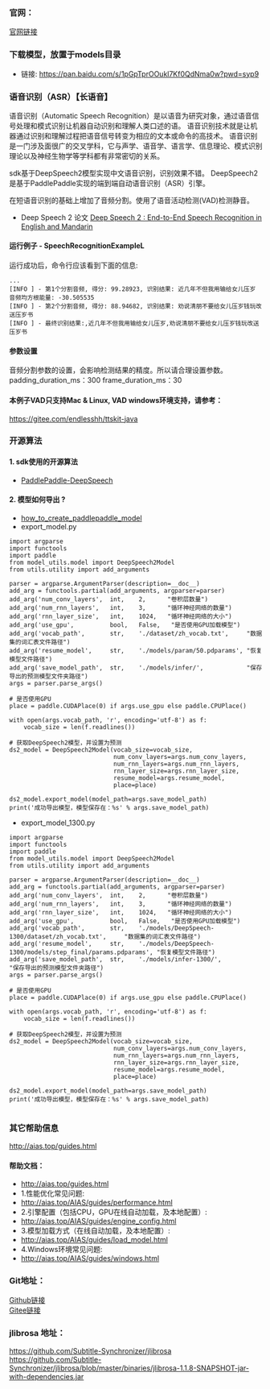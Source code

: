 ### 官网：
[官网链接](http://www.aias.top/)

### 下载模型，放置于models目录
- 链接: https://pan.baidu.com/s/1pGpTprOOukl7Kf0QdNma0w?pwd=syp9

### 语音识别（ASR）【长语音】
语音识别（Automatic Speech Recognition）是以语音为研究对象，通过语音信号处理和模式识别让机器自动识别和理解人类口述的语。
语音识别技术就是让机器通过识别和理解过程把语音信号转变为相应的文本或命令的高技术。
语音识别是一门涉及面很广的交叉学科，它与声学、语音学、语言学、信息理论、模式识别理论以及神经生物学等学科都有非常密切的关系。

sdk基于DeepSpeech2模型实现中文语音识别，识别效果不错。
DeepSpeech2是基于PaddlePaddle实现的端到端自动语音识别（ASR）引擎。

在短语音识别的基础上增加了音频分割。使用了语音活动检测(VAD)检测静音。

- Deep Speech 2 论文 
[Deep Speech 2 : End-to-End Speech Recognition in English and Mandarin](http://proceedings.mlr.press/v48/amodei16.pdf)


#### 运行例子 - SpeechRecognitionExampleL
运行成功后，命令行应该看到下面的信息:
```text
...
[INFO ] - 第1个分割音频, 得分: 99.28923, 识别结果: 近几年不但我用输给女儿压岁
音频均方根能量: -30.505535
[INFO ] - 第2个分割音频, 得分: 88.94682, 识别结果: 劝说清朋不要给女儿压岁钱玩改送压岁书
[INFO ] - 最终识别结果:,近几年不但我用输给女儿压岁,劝说清朋不要给女儿压岁钱玩改送压岁书
```

#### 参数设置
音频分割参数的设置，会影响检测结果的精度。所以请合理设置参数。
padding_duration_ms：300 
frame_duration_ms：30

#### 本例子VAD只支持Mac & Linux, VAD windows环境支持，请参考：
https://gitee.com/endlesshh/ttskit-java


### 开源算法
#### 1. sdk使用的开源算法
- [PaddlePaddle-DeepSpeech](https://github.com/yeyupiaoling/PaddlePaddle-DeepSpeech)
#### 2. 模型如何导出 ?
- [how_to_create_paddlepaddle_model](http://docs.djl.ai/docs/paddlepaddle/how_to_create_paddlepaddle_model_zh.html)
- export_model.py
```text
import argparse
import functools
import paddle
from model_utils.model import DeepSpeech2Model
from utils.utility import add_arguments

parser = argparse.ArgumentParser(description=__doc__)
add_arg = functools.partial(add_arguments, argparser=parser)
add_arg('num_conv_layers',  int,    2,      "卷积层数量")
add_arg('num_rnn_layers',   int,    3,      "循环神经网络的数量")
add_arg('rnn_layer_size',   int,    1024,   "循环神经网络的大小")
add_arg('use_gpu',          bool,   False,   "是否使用GPU加载模型")
add_arg('vocab_path',       str,    './dataset/zh_vocab.txt',     "数据集的词汇表文件路径")
add_arg('resume_model',     str,    './models/param/50.pdparams', "恢复模型文件路径")
add_arg('save_model_path',  str,    './models/infer/',            "保存导出的预测模型文件夹路径")
args = parser.parse_args()

# 是否使用GPU
place = paddle.CUDAPlace(0) if args.use_gpu else paddle.CPUPlace()

with open(args.vocab_path, 'r', encoding='utf-8') as f:
    vocab_size = len(f.readlines())

# 获取DeepSpeech2模型，并设置为预测
ds2_model = DeepSpeech2Model(vocab_size=vocab_size,
                             num_conv_layers=args.num_conv_layers,
                             num_rnn_layers=args.num_rnn_layers,
                             rnn_layer_size=args.rnn_layer_size,
                             resume_model=args.resume_model,
                             place=place)

ds2_model.export_model(model_path=args.save_model_path)
print('成功导出模型，模型保存在：%s' % args.save_model_path)

```
- export_model_1300.py
```text
import argparse
import functools
import paddle
from model_utils.model import DeepSpeech2Model
from utils.utility import add_arguments

parser = argparse.ArgumentParser(description=__doc__)
add_arg = functools.partial(add_arguments, argparser=parser)
add_arg('num_conv_layers',  int,    2,      "卷积层数量")
add_arg('num_rnn_layers',   int,    3,      "循环神经网络的数量")
add_arg('rnn_layer_size',   int,    1024,   "循环神经网络的大小")
add_arg('use_gpu',          bool,   False,   "是否使用GPU加载模型")
add_arg('vocab_path',       str,    './models/DeepSpeech-1300/dataset/zh_vocab.txt',     "数据集的词汇表文件路径")
add_arg('resume_model',     str,    './models/DeepSpeech-1300/models/step_final/params.pdparams', "恢复模型文件路径")
add_arg('save_model_path',  str,    './models/infer-1300/',            "保存导出的预测模型文件夹路径")
args = parser.parse_args()

# 是否使用GPU
place = paddle.CUDAPlace(0) if args.use_gpu else paddle.CPUPlace()

with open(args.vocab_path, 'r', encoding='utf-8') as f:
    vocab_size = len(f.readlines())

# 获取DeepSpeech2模型，并设置为预测
ds2_model = DeepSpeech2Model(vocab_size=vocab_size,
                             num_conv_layers=args.num_conv_layers,
                             num_rnn_layers=args.num_rnn_layers,
                             rnn_layer_size=args.rnn_layer_size,
                             resume_model=args.resume_model,
                             place=place)

ds2_model.export_model(model_path=args.save_model_path)
print('成功导出模型，模型保存在：%s' % args.save_model_path)


```

### 其它帮助信息
http://aias.top/guides.html



#### 帮助文档：
- http://aias.top/guides.html
- 1.性能优化常见问题:
- http://aias.top/AIAS/guides/performance.html
- 2.引擎配置（包括CPU，GPU在线自动加载，及本地配置）:
- http://aias.top/AIAS/guides/engine_config.html
- 3.模型加载方式（在线自动加载，及本地配置）:
- http://aias.top/AIAS/guides/load_model.html
- 4.Windows环境常见问题:
- http://aias.top/AIAS/guides/windows.html


### Git地址：   
[Github链接](https://github.com/mymagicpower/AIAS)    
[Gitee链接](https://gitee.com/mymagicpower/AIAS)   

### jlibrosa 地址：
https://github.com/Subtitle-Synchronizer/jlibrosa
https://github.com/Subtitle-Synchronizer/jlibrosa/blob/master/binaries/jlibrosa-1.1.8-SNAPSHOT-jar-with-dependencies.jar